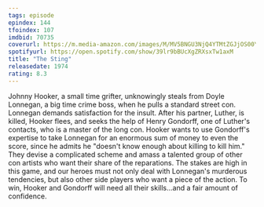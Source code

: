 ```yaml
---
tags: episode
epindex: 144
tfoindex: 107
imdbid: 70735
coverurl: https://m.media-amazon.com/images/M/MV5BNGU3NjQ4YTMtZGJjOS00YTQ3LThmNmItMTI5MDE2ODI3NzY3XkEyXkFqcGdeQXVyMjUzOTY1NTc@._V1_SX202_CR0,0,202,300_.jpg
spotifyurl: https://open.spotify.com/show/39lr9bBUcXgZRXsxTw1axM
title: "The Sting"
releasedate: 1974
rating: 8.3
---
```


Johnny Hooker, a small time grifter, unknowingly steals from Doyle Lonnegan, a big time crime boss, when he pulls a standard street con. Lonnegan demands satisfaction for the insult. After his partner, Luther, is killed, Hooker flees, and seeks the help of Henry Gondorff, one of Luther's contacts, who is a master of the long con. Hooker wants to use Gondorff's expertise to take Lonnegan for an enormous sum of money to even the score, since he admits he "doesn't know enough about killing to kill him." They devise a complicated scheme and amass a talented group of other con artists who want their share of the reparations. The stakes are high in this game, and our heroes must not only deal with Lonnegan's murderous tendencies, but also other side players who want a piece of the action. To win, Hooker and Gondorff will need all their skills...and a fair amount of confidence.
